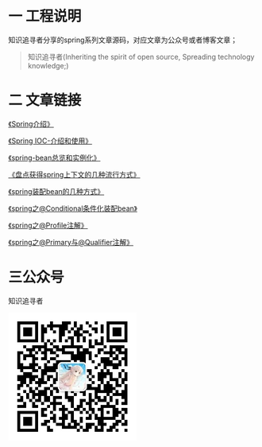 
# 一 工程说明
知识追寻者分享的spring系列文章源码，对应文章为公众号或者博客文章；
> 知识追寻者(Inheriting the spirit of open source, Spreading technology knowledge;)

# 二 文章链接

[《Spring介绍》](http://mp.weixin.qq.com/s?__biz=MjM5Mzc4MDQ3OA==&mid=2247484001&idx=1&sn=047080c3cd762d159577c38ec85b7f42&chksm=a69085f091e70ce6dd06234d2a6da144f63f4b4da9a19d37dd0821deb252e4d350245dfc8a2e&scene=21#wechat_redirect)

[《Spring IOC-介绍和使用》](http://mp.weixin.qq.com/s?__biz=MjM5Mzc4MDQ3OA==&mid=2247484025&idx=1&sn=8197e1f3f4953349f22a95a408fea5e2&chksm=a69085e891e70cfee958bd8c29fc49f9b96e9115ff907f191a3e0020bebf3934babe77f581a1&scene=21#wechat_redirect)

[《spring-bean总览和实例化》](http://mp.weixin.qq.com/s?__biz=MjM5Mzc4MDQ3OA==&mid=2247484030&idx=1&sn=15d0c067bd2ab37d4c8ebd7e3ff7093a&chksm=a69085ef91e70cf9251d33d01c1ed758a5ba8f9309d354d9cabc8e4d44f410c7e605e22ba5b0&scene=21#wechat_redirect)

[《盘点获得spring上下文的几种流行方式》](http://mp.weixin.qq.com/s?__biz=MjM5Mzc4MDQ3OA==&mid=2247484629&idx=1&sn=114757c963d45115ce43b9d228c163a4&chksm=a690834491e70a52ee1556924c297c45e11f779eb74b53f2658ea0218fc57f6b879e8c638ac2&scene=21#wechat_redirect)

[《spring装配bean的几种方式》](http://mp.weixin.qq.com/s?__biz=MjM5Mzc4MDQ3OA==&mid=2247484634&idx=1&sn=bd0aa9ffc8ad81c55cfc4a06c7fe0991&chksm=a690834b91e70a5debc4bbb0d0a3dea853f7bc6942ed5fa9128b2e39220e2bb0f2ff3e303726&scene=21#wechat_redirect)

[《spring之@Conditional条件化装配bean》](http://mp.weixin.qq.com/s?__biz=MjM5Mzc4MDQ3OA==&mid=2247484639&idx=1&sn=67f9b2365c359c813d54ae31908eedd2&chksm=a690834e91e70a589f7a02915130c1822f9451f0b8ede24bf28ca8c9a1c943b0c18da32be8b4&scene=21#wechat_redirect)

[《spring之@Profile注解》](http://mp.weixin.qq.com/s?__biz=MjM5Mzc4MDQ3OA==&mid=2247484646&idx=1&sn=2c4d99940acafb38d0f4675c935fac68&chksm=a690837791e70a6134f2098097db616edf1e7d9d06bd26b5639866f69dafd29d35f7cfa4767d&scene=21#wechat_redirect)

[《spring之@Primary与@Qualifier注解》](http://mp.weixin.qq.com/s?__biz=MjM5Mzc4MDQ3OA==&mid=2247484651&idx=1&sn=65cfdf58fe64ff274a15ab73872bca89&chksm=a690837a91e70a6ca53d2f161876c0df1fac6b5db21afc7362d68cfe4c232fa1faefb08bb5ea&scene=21#wechat_redirect)

# 三公众号
知识追寻者

![](image/zszxz.jpg)